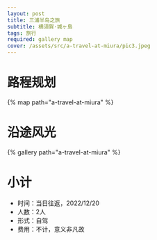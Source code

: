 ```yaml
---
layout: post
title: 三浦半岛之旅
subtitle: 横須賀·城ヶ島
tags: 旅行
required: gallery map
cover: /assets/src/a-travel-at-miura/pic3.jpeg
---
```


# 路程规划

{% map path="a-travel-at-miura" %}

# 沿途风光

{% gallery path="a-travel-at-miura" %}

# 小计

- 时间：当日往返，2022/12/20
- 人数：2人
- 形式：自驾
- 费用：不计，意义非凡故
